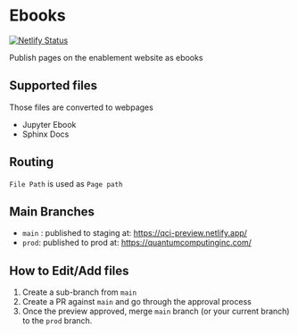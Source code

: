 # Ebooks

[![Netlify Status](https://api.netlify.com/api/v1/badges/8ac0ec81-c767-4117-abfa-23b81f2ad733/deploy-status)](https://app.netlify.com/sites/learn-qci/deploys)

Publish pages on the enablement website as ebooks

## Supported files

Those files are converted to webpages

- Jupyter Ebook
- Sphinx Docs

## Routing

`File Path` is used as `Page path`

## Main Branches

- `main` : published to staging at: https://qci-preview.netlify.app/
- `prod`: published to prod at: https://quantumcomputinginc.com/

## How to Edit/Add files

1. Create a sub-branch from `main`
2. Create a PR against `main` and go through the approval process
3. Once the preview approved, merge `main` branch (or your current branch) to the `prod` branch.
